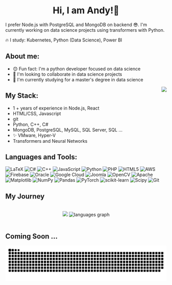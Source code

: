 <h1 align="center">Hi, I am Andy!👋</h1>

I prefer Node.js with PostgreSQL and MongoDB on backend 😎. I'm currently working on data science projects using transformers with Python. 

🔥 I study: Kubernetes, Python (Data Science), Power BI 


## **About me:**
* 😊 Fun fact: I'm a python developer focused on data science
* 👀 I'm looking to collaborate in data science projects
* 📖 I'm currently studying for a master's degree in data science

<img align="right" height="200" src="https://i.giphy.com/media/v1.Y2lkPTc5MGI3NjExMXNjMnM0NzUwN3pwc210M3FwZ3k2NDkzYWoyNGZyYm90Z21udW85ciZlcD12MV9pbnRlcm5hbF9naWZfYnlfaWQmY3Q9cw/STQ7NZopWAUZK4SiO9/giphy.gif"  />

## **My Stack:**
* 1 + years of experience in Node.js, React
* HTML/CSS, Javascript
* git
* Python, C++, C#
* MongoDB, PostgreSQL, MySQL, SQL Server, SQL ...
* ✨ VMware, Hyper-V
* Transformers and Neural Networks

## Languages and Tools:

![LaTeX](https://img.shields.io/badge/latex-%23008080.svg?style=for-the-badge&logo=latex&logoColor=white) ![C#](https://img.shields.io/badge/c%23-%23239120.svg?style=for-the-badge&logo=csharp&logoColor=white) ![C++](https://img.shields.io/badge/c++-%2300599C.svg?style=for-the-badge&logo=c%2B%2B&logoColor=white) ![JavaScript](https://img.shields.io/badge/javascript-%23323330.svg?style=for-the-badge&logo=javascript&logoColor=%23F7DF1E) ![Python](https://img.shields.io/badge/python-3670A0?style=for-the-badge&logo=python&logoColor=ffdd54) ![PHP](https://img.shields.io/badge/php-%23777BB4.svg?style=for-the-badge&logo=php&logoColor=white) ![HTML5](https://img.shields.io/badge/html5-%23E34F26.svg?style=for-the-badge&logo=html5&logoColor=white) ![AWS](https://img.shields.io/badge/AWS-%23FF9900.svg?style=for-the-badge&logo=amazon-aws&logoColor=white) ![Firebase](https://img.shields.io/badge/firebase-%23039BE5.svg?style=for-the-badge&logo=firebase) ![Oracle](https://img.shields.io/badge/Oracle-F80000?style=for-the-badge&logo=oracle&logoColor=white) ![Google Cloud](https://img.shields.io/badge/GoogleCloud-%234285F4.svg?style=for-the-badge&logo=google-cloud&logoColor=white) ![Joomla](https://img.shields.io/badge/joomla-%235091CD.svg?style=for-the-badge&logo=joomla&logoColor=white) ![OpenCV](https://img.shields.io/badge/opencv-%23white.svg?style=for-the-badge&logo=opencv&logoColor=white) ![Apache](https://img.shields.io/badge/apache-%23D42029.svg?style=for-the-badge&logo=apache&logoColor=white) ![Matplotlib](https://img.shields.io/badge/Matplotlib-%23ffffff.svg?style=for-the-badge&logo=Matplotlib&logoColor=black) ![NumPy](https://img.shields.io/badge/numpy-%23013243.svg?style=for-the-badge&logo=numpy&logoColor=white) ![Pandas](https://img.shields.io/badge/pandas-%23150458.svg?style=for-the-badge&logo=pandas&logoColor=white) ![PyTorch](https://img.shields.io/badge/PyTorch-%23EE4C2C.svg?style=for-the-badge&logo=PyTorch&logoColor=white) ![scikit-learn](https://img.shields.io/badge/scikit--learn-%23F7931E.svg?style=for-the-badge&logo=scikit-learn&logoColor=white) ![Scipy](https://img.shields.io/badge/SciPy-%230C55A5.svg?style=for-the-badge&logo=scipy&logoColor=%white) ![Git](https://img.shields.io/badge/git-%23F05033.svg?style=for-the-badge&logo=git&logoColor=white)

## My Journey

<br>
<div align="center">
  <img src="https://github-readme-stats.vercel.app/api?username=ItsAndy06&show_icons=true&locale=en&hide_title=false&layout=compact&card_width=320&langs_count=5&theme=dracula&hide_border=false" height="150" "  />
  <img src="https://github-readme-stats.vercel.app/api/top-langs?username=ItsAndy06&locale=en&hide_title=false&layout=compact&card_width=320&langs_count=5&theme=dracula&hide_border=false" height="150" alt="languages graph"  />

</div>
</br>


## Coming Soon ...
![Snake animation](https://raw.githubusercontent.com/ItsAndy06/ItsAndy06/output/github-contribution-grid-snake-dark.svg)
